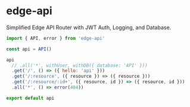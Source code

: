 # edge-api

Simplified Edge API Router with JWT Auth, Logging, and Database.  

```javascript
import { API, error } from 'edge-api'

const api = API()

api
  // .all('*', withUser, withDB({ database: 'API' }))
  .get('/', () => ({ hello: 'api' }))
  .get('/:resource', ({ resource }) => ({ resource }))
  .get('/:resource/:id+', ({ resource, id }) => ({ resource, id }))
  .all('*', () => error(404))

export default api
```
